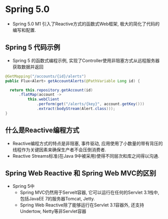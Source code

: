 # Spring 5.0

* Spring 5.0 M1 引入了Reactive方式的函数式Web框架, 极大的简化了代码的编写和配置.


## Spring 5 代码示例

* Spring 5 的函数式编程示例, 实现了Controller使用非阻塞方式从远程服务器获取数据并返回

```java
@GetMapping("/accounts/{id}/alerts")
public Flux<Alert> getAccountAlerts(@PathVariable Long id) {

  return this.repository.getAccount(id)
      .flatMap(account ->
          this.webClient
              .perform(get("/alerts/{key}", account.getKey()))
              .extract(bodyStream(Alert.class)));
}
```


## 什么是Reactive编程方式

* Reactive编程方式的特点是非阻塞, 事件驱动, 应用使用了小数量的带有背压的线程作为关键因素来确保生产者不会压倒消费者. 
* Reactive Streams标准(在Java 9中被采用)使得不同层次和库之间得以沟通. 


## Spring Web Reactive 和 Spring Web MVC的区别

* Spring 5中
	* Spring MVC仍然用于Servelt容器, 它可以运行在任何的Servlet 3.1栈中, 包括JavaEE 7的服务器Tomcat, Jetty. 
	* Spring Web Reactive除了能够运行在Servlet 3.1容器外, 还支持Undertow, Netty等非Servlet容器